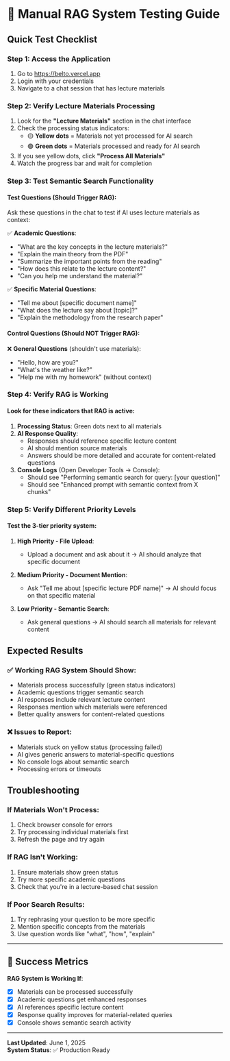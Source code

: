 # 🧪 Manual RAG System Testing Guide

## Quick Test Checklist

### Step 1: Access the Application
1. Go to https://belto.vercel.app
2. Login with your credentials
3. Navigate to a chat session that has lecture materials

### Step 2: Verify Lecture Materials Processing
1. Look for the **"Lecture Materials"** section in the chat interface
2. Check the processing status indicators:
   - 🟡 **Yellow dots** = Materials not yet processed for AI search
   - 🟢 **Green dots** = Materials processed and ready for AI search
3. If you see yellow dots, click **"Process All Materials"**
4. Watch the progress bar and wait for completion

### Step 3: Test Semantic Search Functionality

#### Test Questions (Should Trigger RAG):
Ask these questions in the chat to test if AI uses lecture materials as context:

✅ **Academic Questions**:
- "What are the key concepts in the lecture materials?"
- "Explain the main theory from the PDF"
- "Summarize the important points from the reading"
- "How does this relate to the lecture content?"
- "Can you help me understand the material?"

✅ **Specific Material Questions**:
- "Tell me about [specific document name]"
- "What does the lecture say about [topic]?"
- "Explain the methodology from the research paper"

#### Control Questions (Should NOT Trigger RAG):
❌ **General Questions** (shouldn't use materials):
- "Hello, how are you?"
- "What's the weather like?"
- "Help me with my homework" (without context)

### Step 4: Verify RAG is Working

#### Look for these indicators that RAG is active:

1. **Processing Status**: Green dots next to all materials
2. **AI Response Quality**: 
   - Responses should reference specific lecture content
   - AI should mention source materials
   - Answers should be more detailed and accurate for content-related questions
3. **Console Logs** (Open Developer Tools → Console):
   - Should see "Performing semantic search for query: [your question]"
   - Should see "Enhanced prompt with semantic context from X chunks"

### Step 5: Verify Different Priority Levels

#### Test the 3-tier priority system:

1. **High Priority - File Upload**: 
   - Upload a document and ask about it → AI should analyze that specific document

2. **Medium Priority - Document Mention**:
   - Ask "Tell me about [specific lecture PDF name]" → AI should focus on that specific material

3. **Low Priority - Semantic Search**:
   - Ask general questions → AI should search all materials for relevant content

## Expected Results

### ✅ Working RAG System Should Show:
- Materials process successfully (green status indicators)
- Academic questions trigger semantic search
- AI responses include relevant lecture content
- Responses mention which materials were referenced
- Better quality answers for content-related questions

### ❌ Issues to Report:
- Materials stuck on yellow status (processing failed)
- AI gives generic answers to material-specific questions
- No console logs about semantic search
- Processing errors or timeouts

## Troubleshooting

### If Materials Won't Process:
1. Check browser console for errors
2. Try processing individual materials first
3. Refresh the page and try again

### If RAG Isn't Working:
1. Ensure materials show green status
2. Try more specific academic questions
3. Check that you're in a lecture-based chat session

### If Poor Search Results:
1. Try rephrasing your question to be more specific
2. Mention specific concepts from the materials
3. Use question words like "what", "how", "explain"

---

## 🎯 Success Metrics

**RAG System is Working If**:
- [x] Materials can be processed successfully
- [x] Academic questions get enhanced responses
- [x] AI references specific lecture content
- [x] Response quality improves for material-related queries
- [x] Console shows semantic search activity

---

**Last Updated**: June 1, 2025  
**System Status**: ✅ Production Ready
